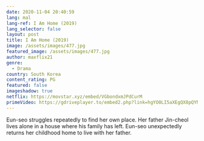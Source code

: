 ```yaml
---
date: 2020-11-04 20:40:59
lang: mal
lang-ref: I Am Home (2019)
lang_selector: false
layout: post
title: I Am Home (2019)
image: /assets/images/477.jpg
featured_image: /assets/images/477.jpg
author: maxflix21
genre:
  - Drama
country: South Korea
content_rating: PG
featured: false
imageshadow: true
netflix: https://movstar.xyz/embed/VGbondxmJPdCurM
primeVideo: https://gdriveplayer.to/embed2.php?link=hgYO0LI5aXEgQX8pQYNiXQwF0vLAXkDTgsU7H1bxaXzAQp3VARpddu3Y1nJKHnvJj0E35iIXz%252BUGUQE2Y0Tj%252ByyqhTmyHIYmf3FWhQvr9VfbCtuApl6UD%252BGWWLzpOkwh%252FmgZYYfbRPnbRMvmBc7nO9y4Sa2bpPg3L6FnYJigZWtq7K94ijv7aAX4y4BUbjuZV61hHOYgWky8isJz2D8LnGrBBmvSkTcmTuRyMvCaArwb96sCGPsGzZAPPHLnhJHD4151TqEcQeBp6s0H3%252B6EL5
---
```

Eun-seo struggles repeatedly to find her own place. Her father Jin-cheol lives alone in a house where his family has left. Eun-seo unexpectedly returns her childhood home to live with her father.